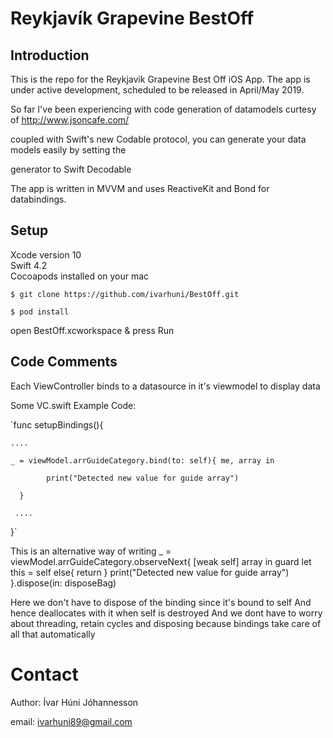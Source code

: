 # Reykjavík Grapevine BestOff
## Introduction

This is the repo for the Reykjavik Grapevine Best Off iOS App.
The app is under active development, scheduled to be released in April/May 2019.

So far I've been experiencing with code generation of datamodels curtesy of http://www.jsoncafe.com/  

coupled with Swift's new Codable protocol, you can generate your data models easily by setting the  

generator to Swift Decodable 

The app is written in MVVM and uses ReactiveKit and Bond for databindings. 

## Setup
Xcode version 10  
Swift 4.2  
Cocoapods installed on your mac

`$ git clone https://github.com/ivarhuni/BestOff.git`


  `$ pod install`


 open BestOff.xcworkspace & press Run


## Code Comments 
Each ViewController binds to a datasource in it's viewmodel to display data  

Some VC.swift Example Code:  


 `func setupBindings(){  

 	....  

 	_ = viewModel.arrGuideCategory.bind(to: self){ me, array in  

            print("Detected new value for guide array")  

 	  }  

 	 ....  
 }`

This is an alternative way of writing
_ = viewModel.arrGuideCategory.observeNext{ [weak self] array in
guard let this = self else{ return }
print("Detected new value for guide array")
}.dispose(in: disposeBag)  

Here we don't have to dispose of the binding since it's bound to self
And hence deallocates with it when self is destroyed
And we dont have to worry about
threading, retain cycles and disposing because bindings take care of all that automatically




# Contact
   
   Author: Ívar Húni Jóhannesson


   email: ivarhuni89@gmail.com
